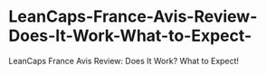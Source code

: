 # LeanCaps-France-Avis-Review-Does-It-Work-What-to-Expect-
LeanCaps France Avis Review: Does It Work? What to Expect!
